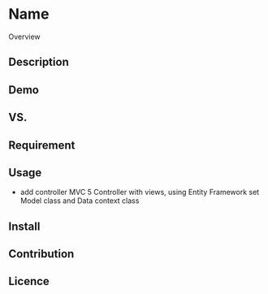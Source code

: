 Name
====

Overview

## Description

## Demo

## VS. 

## Requirement

## Usage

- add controller MVC 5 Controller with views, using Entity Framework
  set Model class and Data context class

## Install

## Contribution

## Licence
